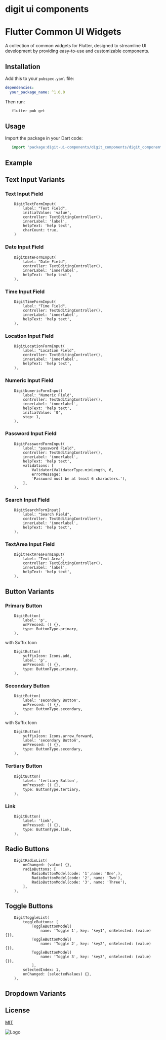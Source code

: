 # digit ui components

# Flutter Common UI Widgets

A collection of common widgets for Flutter, designed to streamline UI development by providing
easy-to-use and customizable components.

## Installation

Add this to your `pubspec.yaml` file:

```yaml
dependencies:
  your_package_name: ^1.0.0
```

Then run:

```bash
   flutter pub get
```

## Usage

Import the package in your Dart code:

```dart
   import 'package:digit-ui-components/digit_components/digit_components.dart';
```

## Example

## Text Input Variants

### Text Input Field

        DigitTextFormInput(
            label: "Text Field",
            initialValue: 'value',
            controller: TextEditingController(),
            innerLabel: 'label',
            helpText: 'help text',
            charCount: true,
        )

### Date Input Field

        DigitDateFormInput(
            label: "Date Field",
            controller: TextEditingController(),
            innerLabel: 'innerlabel',
            helpText: 'help text',
        ),

### Time Input Field

        DigitTimeFormInput(
            label: "Time Field",
            controller: TextEditingController(),
            innerLabel: 'innerlabel',
            helpText: 'help text',
        ),

### Location Input Field

        DigitLocationFormInput(
            label: "Location Field",
            controller: TextEditingController(),
            innerLabel: 'innerlabel',
            helpText: 'help text',
        ),

### Numeric Input Field

        DigitNumericFormInput(
            label: "Numeric Field",
            controller: TextEditingController(),
            innerLabel: 'innerlabel',
            helpText: 'help text',
            initialValue: '0',
            step: 1,
        ),

### Password Input Field

        DigitPasswordFormInput(
            label: "password Field",
            controller: TextEditingController(),
            innerLabel: 'innerlabel',
            helpText: 'help text',
            validations: [
                Validator(ValidatorType.minLength, 6,
                errorMessage:
                'Password must be at least 6 characters.'),
            ],
        ),

### Search Input Field

        DigitSearchFormInput(
            label: "Search Field",
            controller: TextEditingController(),
            innerLabel: 'innerlabel',
            helpText: 'help text',
        ),

### TextArea Input Field

        DigitTextAreaFormInput(
            label: "Text Area",
            controller: TextEditingController(),
            innerLabel: 'label',
            helpText: 'help text',
        ),

## Button Variants

### Primary Button

        DigitButton(
            label: 'p',
            onPressed: () {},
            type: ButtonType.primary,
        ),

with Suffix Icon

        DigitButton(
            suffixIcon: Icons.add,
            label: 'p',
            onPressed: () {},
            type: ButtonType.primary,
        ),

### Secondary Button

        DigitButton(
            label: 'secondary Button',
            onPressed: () {},
            type: ButtonType.secondary,
        ),

with Suffix Icon

        DigitButton(
            suffixIcon: Icons.arrow_forward,
            label: 'secondary Button',
            onPressed: () {},
            type: ButtonType.secondary,
        ),

### Tertiary Button

        DigitButton(
            label: 'tertiary Button',
            onPressed: () {},
            type: ButtonType.tertiary,
        ),

### Link

        DigitButton(
            label: 'link',
            onPressed: () {},
            type: ButtonType.link,
        ),

## Radio Buttons

        DigitRadioList(
            onChanged: (value) {},
            radioButtons: [
                RadioButtonModel(code: '1',name: 'One',),
                RadioButtonModel(code: '2', name: 'Two'),
                RadioButtonModel(code: '3', name: 'Three'),
            ],
        ),

## Toggle Buttons

        DigitToggleList(
            toggleButtons: [
                ToggleButtonModel(
                    name: 'Toggle 1', key: 'key1', onSelected: (value) {}),
                ToggleButtonModel(
                    name: 'Toggle 2', key: 'key2', onSelected: (value) {}),
                ToggleButtonModel(
                    name: 'Toggle 3', key: 'key3', onSelected: (value) {}),
                ],
            selectedIndex: 1,
            onChanged: (selectedValues) {},
        ),

## Dropdown Variants



## License

[MIT](https://choosealicense.com/licenses/mit/)

![Logo](https://s3.ap-south-1.amazonaws.com/works-dev-asset/mseva-white-logo.png)